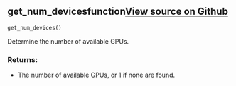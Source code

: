 ## get_num_devices<span class="tag">function</span><a class="sourcelink" href=https://github.com/fastestimator/fastestimator/blob/r1.0/fastestimator/util/util.py/#L476-L482>View source on Github</a>
```python
get_num_devices()
```
Determine the number of available GPUs.


<h3>Returns:</h3>

<ul class="return-block"><li>    The number of available GPUs, or 1 if none are found.</li></ul>

